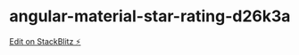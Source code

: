 # angular-material-star-rating-d26k3a

[Edit on StackBlitz ⚡️](https://stackblitz.com/edit/angular-material-star-rating-d26k3a)